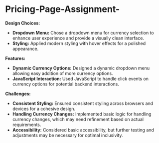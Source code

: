 # Pricing-Page-Assignment-
**Design Choices:**
- **Dropdown Menu:** Chose a dropdown menu for currency selection to enhance user experience and provide a visually clean interface.
- **Styling:** Applied modern styling with hover effects for a polished appearance.

**Features:**
- **Dynamic Currency Options:** Designed a dynamic dropdown menu allowing easy addition of more currency options.
- **JavaScript Interaction:** Used JavaScript to handle click events on currency options for potential backend interactions.

**Challenges:**
- **Consistent Styling:** Ensured consistent styling across browsers and devices for a cohesive design.
- **Handling Currency Changes:** Implemented basic logic for handling currency changes, which may need refinement based on actual requirements.
- **Accessibility:** Considered basic accessibility, but further testing and adjustments may be necessary for optimal inclusivity.
